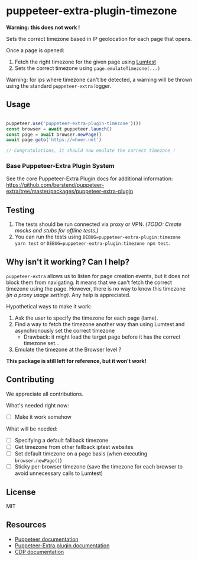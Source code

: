 # puppeteer-extra-plugin-timezone

**Warning: this does not work !**

Sets the correct timezone based in IP geolocation for each page that opens.

Once a page is opened:

1. Fetch the right timezone for the given page using [Lumtest](https://lumtest.com/myip.json)
2. Sets the correct timezone using `page.emulateTimezone(...)`

Warning: for ips where timezone can't be detected, a warning will be thrown using the standard `puppeteer-extra` logger.

## Usage

```javascript

puppeteer.use('puppeteer-extra-plugin-timezone')())
const browser = await puppeteer.launch()
const page = await browser.newPage()
await page.goto('https://whoer.net')

// Congratulations, it should now emulate the correct timezone !
```


### Base Puppeteer-Extra Plugin System
See the core Puppeteer-Extra Plugin docs for additional information:
https://github.com/berstend/puppeteer-extra/tree/master/packages/puppeteer-extra-plugin



## Testing

1. The tests should be run connected via proxy or VPN. _(TODO: Create mocks and stubs for offline tests.)_
2. You can run the tests using `DEBUG=puppeteer-extra-plugin:timezone yarn test` or `DEBUG=puppeteer-extra-plugin:timezone npm test`.

## Why isn't it working? Can I help?

`puppeteer-extra` allows us to listen for page creation events, but it does not block them from navigating.
It means that we can't fetch the correct timezone using the page. However, there is no way to know this timezone _(in a proxy usage setting)_.
Any help is appreciated.

Hypothetical ways to make it work:

1. Ask the user to specify the timezone for each page (lame).
2. Find a way to fetch the timezone another way than using Lumtest and asynchronously set the correct timezone
    - Drawback: it might load the target page before it has the correct timezone set...
3. Emulate the timezone at the Browser level ?

**This package is still left for reference, but it won't work!**

## Contributing

We appreciate all contributions.

What's needed right now:

- [ ] Make it work somehow

What will be needed:

- [ ] Specifying a default fallback timezone
- [ ] Get timezone from other fallback iptest websites
- [ ] Set default timezone on a page basis (when executing `browser.newPage()`)
- [ ] Sticky per-browser timezone (save the timezone for each browser to avoid unnecessary calls to Lumtest)

## License

MIT

## Resources

- [Puppeteer documentation](https://pptr.dev)
- [Puppeteer-Extra plugin documentation](https://github.com/berstend/puppeteer-extra/tree/master/packages/puppeteer-extra-plugin)
- [CDP documentation](https://chromedevtools.github.io/devtools-protocol/)
